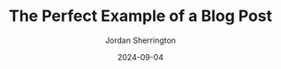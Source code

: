 ---
layout: ../../layouts/BlogPostLayout.astro
title: "The Perfect Example of a Blog Post"
date: 2024-09-04
description: "This is the third post of my new Astro blog."
author: "Jordan Sherrington"
imagePath: "/src/assets/blog/posts/blogpost3.jpg"
imageAlt: "The Astro logo on a dark background with a pink glow."
tags: ["astro", "blogging", "learning in public"]
accentColor: "240 3% 50%"
---